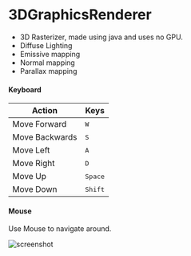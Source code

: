 # 3DGraphicsRenderer

+ 3D Rasterizer, made using java and uses no GPU.
+ Diffuse Lighting
+ Emissive mapping
+ Normal mapping
+ Parallax mapping

#### Keyboard
| Action | Keys |
|--------|------|
|Move Forward|<KBD>W</KBD>|
|Move Backwards|<KBD>S</KBD>|
|Move Left|<KBD>A</KBD>|
|Move Right|<KBD>D</KBD>|
|Move Up|<KBD>Space</KBD>|
|Move Down|<KBD>Shift</KBD>|

#### Mouse
Use Mouse to navigate around.

 ![screenshot](screenshot/screenshot.GIF)

